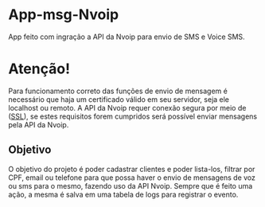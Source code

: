 # App-msg-Nvoip

App feito com ingração a API da Nvoip para envio de SMS e Voice SMS.

# Atenção!

Para funcionamento correto das funções de envio de mensagem é necessário que haja um certificado válido em seu servidor, seja ele localhost ou remoto. A API da Nvoip requer conexão segura por meio de ([SSL](https://www.hostinger.com.br/tutoriais/o-que-e-ssl-tls-https/)), se estes requisitos forem cumpridos será possível enviar mensagens pela API da Nvoip.

## Objetivo

O objetivo do projeto é poder cadastrar clientes e poder lista-los, filtrar por CPF, email ou telefone para que possa haver o envio de mensagens de voz ou sms para o mesmo, fazendo uso da API Nvoip. Sempre que é feito uma ação, a mesma é salva em uma tabela de logs para registrar o evento.